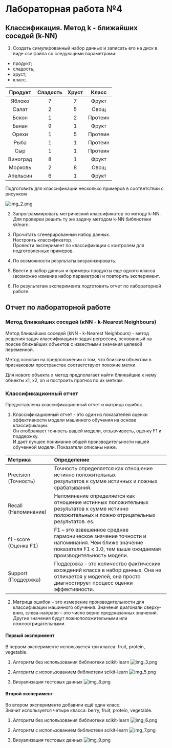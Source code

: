 # Лабораторная работа №4

## Классификация. Метод k - ближайших соседей (k-NN)
1. Создать симулированный набор данных и записать его на диск в виде csv файла со следующими параметрами:
- продукт;
- сладость;
- хруст;
- класс. 

| Продукт  | Сладость | Хруст |  Класс  |
|:--------:|:--------:|:-----:|:-------:|
|  Яблоко  |    7     |   7   |  Фрукт  |
|  Салат   |    2     |   5   |  Овощ   |
|  Бекон   |    1     |   2   | Протеин |
|  Банан   |    9     |   1   |  Фрукт  |
|  Орехи   |    1     |   5   | Протеин |
|   Рыба   |    1     |   1   | Протеин |
|   Сыр    |    1     |   1   | Протеин |
| Виноград |    8     |   1   |  Фрукт  |
| Морковь  |    2     |   8   |  Овощ   |
| Апельсин |    6     |   1   |  Фрукт  |

Подготовить для классификации несколько примеров в соответствии с рисунком

![img_2.png](images/img_2.png)

2. Запрограммировать метрический классификатор по методу k-NN.</br>
Для проверки решить ту же задачу методом k-NN библиотеки sklearn.

3. Прочитать сгенерированный набор данных.</br>
Настроить классификатор.</br>
Провести эксперимент по классификации с контролем для подготовленных примеров. 

4. По возможности результаты визуализировать.

5. Ввести в набор данных и примеры продукты еще одного класса (возможно изменив набор параметров) 
и повторить эксперимент.

6. По результатам эксперимента подготовить отчет по лабораторной работе. 


## Отчет по лабораторной работе

### Метод ближайших соседей (кNN - k-Nearest Neighbours)
Метод ближайших соседей (kNN - k-Nearest Neighbours) - метод решения задач классификации и задач регрессии, 
основанный на поиске ближайших объектов с известными значения целевой переменной.

Метод основан на предположении о том, что близким объектам в признаковом пространстве соответствуют похожие метки.

Для нового объекта x метод предполагает найти ближайшие к нему объекты x1, x2, xn и построить прогноз по их меткам.


### Классификационный отчет

Предоставлены классификационный отчет и матрица ошибок.
1. Классификационный отчет - это один из показателей оценки эффективности модели машинного обучения на основе классификации.</br>
Он отображает точность вашей модели, отзывчивость, оценку F1 и поддержку.</br> И дает лучшее понимание общей производительности нашей обученной модели.
Показатели описаны ниже.

| Метрика              | Определение                                                                                                                                                      |
|:---------------------|:-----------------------------------------------------------------------------------------------------------------------------------------------------------------|
| Precision (Точность) | Точность определяется как отношение истинно положительных <br/>результатов к сумме истинных и ложных срабатываний.                                               | 
| Recall (Напоминание) | Напоминание определяется как отношение истинных положительных <br/>результатов к сумме истинно положительных и ложно отрицательных результатов. es.              | 
| f1-score (Оценка F1) | F1 – это взвешенное среднее гармоническое значение точности и напоминания. Чем ближе значение показателя F1 к 1.0, тем выше ожидаемая производительность модели. |
| Support (Поддержка)  | Поддержка – это количество фактических вхождений класса в набор данных. Она не отличается у моделей, она просто диагностирует процесс оценки эффективности.      | 

2. Матрица ошибок – это измерение производительности для классификации машинного обучения.
Значения диагонали сверху-вниз, слева-направо – это число верно предсказанных значений.
Другие значения будут ложноположительными или ложноотрицательными.


#### Первый эксперимент
В первом эксперименте используется три класса: fruit, protein, vegetable.
1. Алгоритм без использования библиотеки scikit-learn
![img_3.png](images/img_3.png)

2. Алгоритм с использованием библиотеки scikit-learn
![img_5.png](images/img_5.png)

3. Визуализация тестовых данных
![img_8.png](images/img_8.png)

#### Второй эксперимент
Во втором эксперименте добавили ещё один класс.</br>
Значит используется четыре класса: berry, fruit, protein, vegetable.
1. Алгоритм без использования библиотеки scikit-learn
![img_6.png](images/img_6.png)

2. Алгоритм с использованием библиотеки scikit-learn
![img_7.png](images/img_7.png)

3. Визуализация тестовых данных
![img_9.png](images/img_9.png)